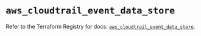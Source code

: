 # `aws_cloudtrail_event_data_store`

Refer to the Terraform Registry for docs: [`aws_cloudtrail_event_data_store`](https://registry.terraform.io/providers/hashicorp/aws/5.35.0/docs/resources/cloudtrail_event_data_store).
